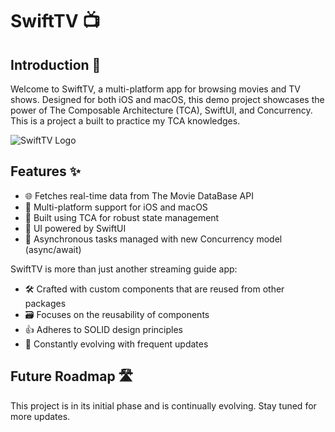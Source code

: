 # SwiftTV 📺

## Introduction 🌟

Welcome to SwiftTV, a multi-platform app for browsing movies and TV shows. Designed for both iOS and macOS, this demo project showcases the power of The Composable Architecture (TCA), SwiftUI, and Concurrency. This is a project a built to practice my TCA knowledges.

![SwiftTV Logo](assets/swifttv.png)

## Features ✨

- 🌐 Fetches real-time data from The Movie DataBase API
- 📱 Multi-platform support for iOS and macOS
- 🔄 Built using TCA for robust state management
- 🎨 UI powered by SwiftUI
- 🚀 Asynchronous tasks managed with new Concurrency model (async/await)

SwiftTV is more than just another streaming guide app:

- 🛠 Crafted with custom components that are reused from other packages
- 🗃 Focuses on the reusability of components
- 👍 Adheres to SOLID design principles
- 🔄 Constantly evolving with frequent updates

## Future Roadmap 🛣

This project is in its initial phase and is continually evolving. Stay tuned for more updates.
